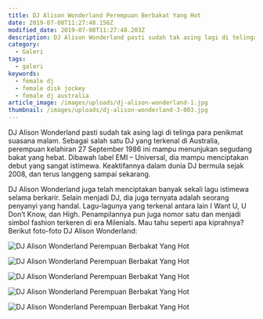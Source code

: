 ```yaml
---
title: DJ Alison Wonderland Perempuan Berbakat Yang Hot
date: 2019-07-08T11:27:48.156Z
modified_date: 2019-07-08T11:27:48.203Z
description: DJ Alison Wonderland pasti sudah tak asing lagi di telinga para penikmat suasana malam. Sebagai salah satu DJ yang terkenal di Australia.
category:
  - Galeri
tags:
  - galeri
keywords:
  - female dj
  - female disk jockey
  - female dj australia
article_image: /images/uploads/dj-alison-wonderland-1.jpg
thumbnail: /images/uploads/dj-alison-wonderland-3-003.jpg
---
```

DJ Alison Wonderland pasti sudah tak asing lagi di telinga para penikmat suasana malam. Sebagai salah satu DJ yang terkenal di Australia, perempuan kelahiran 27 September 1986 ini mampu menunjukan  segudang bakat yang hebat. Dibawah label EMI – Universal, dia mampu menciptakan debut yang sangat istimewa. Keaktifannya dalam dunia DJ bermula sejak 2008, dan terus langgeng sampai sekarang.

DJ Alison Wonderland juga telah menciptakan banyak sekali lagu istimewa selama berkarir. Selain menjadi DJ, dia juga ternyata adalah seorang penyanyi yang handal. Lagu-lagunya yang terkenal antara lain I Want U, U Don’t Know, dan High. Penampilannya pun juga nomor satu dan menjadi simbol fashion terkeren di era Milenials. Mau tahu seperti apa kiprahnya? Berikut foto-foto DJ Alison Wonderland:

![DJ Alison Wonderland Perempuan Berbakat Yang Hot](https://res.cloudinary.com/kodai/image/upload/v1566038268/dm/dj/dj-alison-wonderland-5.jpg)

![DJ Alison Wonderland Perempuan Berbakat Yang Hot](https://res.cloudinary.com/kodai/image/upload/v1566038268/dm/dj/dj-alison-wonderland-4.jpg)

![DJ Alison Wonderland Perempuan Berbakat Yang Hot](https://res.cloudinary.com/kodai/image/upload/v1566038268/dm/dj/dj-alison-wonderland-3.jpg)

![DJ Alison Wonderland Perempuan Berbakat Yang Hot](https://res.cloudinary.com/kodai/image/upload/v1566038268/dm/dj/dj-alison-wonderland-2.jpg)

![DJ Alison Wonderland Perempuan Berbakat Yang Hot](https://res.cloudinary.com/kodai/image/upload/v1566038268/dm/dj/dj-alison-wonderland-1.jpg)
